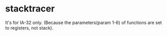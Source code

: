 # stacktracer

It's for IA-32 only. (Because the parameters(param 1-6) of functions are set to registers, not stack).
